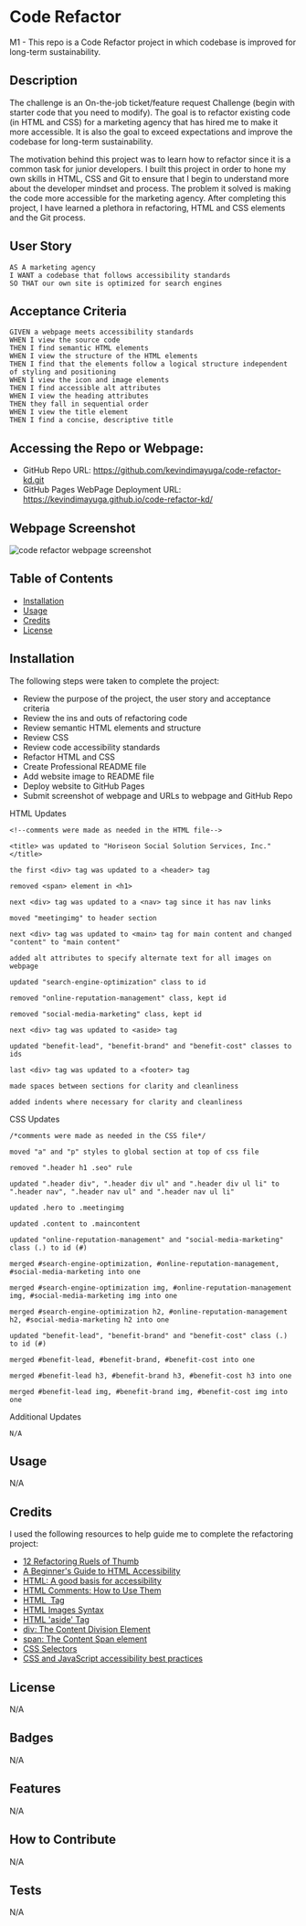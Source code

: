 # Code Refactor

M1 - This repo is a Code Refactor project in which codebase is improved for long-term sustainability.

## Description

The challenge is an On-the-job ticket/feature request Challenge (begin with starter code that you need to modify). The goal is to refactor existing code (in HTML and CSS) for a marketing agency that has hired me to make it more accessible. It is also the goal to exceed expectations and improve the codebase for long-term sustainability.

The motivation behind this project was to learn how to refactor since it is a common task for junior developers. I built this project in order to hone my own skills in HTML, CSS and Git to ensure that I begin to understand more about the developer mindset and process. The problem it solved is making the code more accessible for the marketing agency. After completing this project, I have learned a plethora in refactoring, HTML and CSS elements and the Git process.

## User Story

```
AS A marketing agency
I WANT a codebase that follows accessibility standards
SO THAT our own site is optimized for search engines
```

## Acceptance Criteria

```
GIVEN a webpage meets accessibility standards
WHEN I view the source code
THEN I find semantic HTML elements
WHEN I view the structure of the HTML elements
THEN I find that the elements follow a logical structure independent of styling and positioning
WHEN I view the icon and image elements
THEN I find accessible alt attributes
WHEN I view the heading attributes
THEN they fall in sequential order
WHEN I view the title element
THEN I find a concise, descriptive title
```

## Accessing the Repo or Webpage:

- GitHub Repo URL: https://github.com/kevindimayuga/code-refactor-kd.git
- GitHub Pages WebPage Deployment URL: https://kevindimayuga.github.io/code-refactor-kd/

## Webpage Screenshot

![code refactor webpage screenshot](./assets/images/kevindimayuga.github.io_code-refactor-kd.png)

## Table of Contents

- [Installation](#installation)
- [Usage](#usage)
- [Credits](#credits)
- [License](#license)

## Installation

The following steps were taken to complete the project:
- Review the purpose of the project, the user story and acceptance criteria
- Review the ins and outs of refactoring code
- Review semantic HTML elements and structure
- Review CSS
- Review code accessibility standards
- Refactor HTML and CSS
- Create Professional README file
- Add website image to README file
- Deploy website to GitHub Pages
- Submit screenshot of webpage and URLs to webpage and GitHub Repo

HTML Updates
```
<!--comments were made as needed in the HTML file-->

<title> was updated to "Horiseon Social Solution Services, Inc." </title>

the first <div> tag was updated to a <header> tag

removed <span> element in <h1>

next <div> tag was updated to a <nav> tag since it has nav links

moved "meetingimg" to header section

next <div> tag was updated to <main> tag for main content and changed "content" to "main content"

added alt attributes to specify alternate text for all images on webpage

updated "search-engine-optimization" class to id

removed "online-reputation-management" class, kept id

removed "social-media-marketing" class, kept id

next <div> tag was updated to <aside> tag

updated "benefit-lead", "benefit-brand" and "benefit-cost" classes to ids

last <div> tag was updated to a <footer> tag

made spaces between sections for clarity and cleanliness

added indents where necessary for clarity and cleanliness
```

CSS Updates
```
/*comments were made as needed in the CSS file*/

moved "a" and "p" styles to global section at top of css file

removed ".header h1 .seo" rule

updated ".header div", ".header div ul" and ".header div ul li" to ".header nav", ".header nav ul" and ".header nav ul li" 

updated .hero to .meetingimg

updated .content to .maincontent

updated "online-reputation-management" and "social-media-marketing" class (.) to id (#)

merged #search-engine-optimization, #online-reputation-management, #social-media-marketing into one

merged #search-engine-optimization img, #online-reputation-management img, #social-media-marketing img into one

merged #search-engine-optimization h2, #online-reputation-management h2, #social-media-marketing h2 into one

updated "benefit-lead", "benefit-brand" and "benefit-cost" class (.) to id (#)

merged #benefit-lead, #benefit-brand, #benefit-cost into one

merged #benefit-lead h3, #benefit-brand h3, #benefit-cost h3 into one

merged #benefit-lead img, #benefit-brand img, #benefit-cost img into one
```

Additional Updates
```
N/A
```

## Usage

N/A

## Credits

I used the following resources to help guide me to complete the refactoring project:

- [12 Refactoring Ruels of Thumb](https://betterprogramming.pub/refactoring-rules-of-thumb-for-beginners-to-become-experts-70161c3c4f20)
- [A Beginner's Guide to HTML Accessibility](https://blog.hubspot.com/website/html-accessibility)
- [HTML: A good basis for accessibility](https://developer.mozilla.org/en-US/docs/Learn/Accessibility/HTML)
- [HTML Comments: How to Use Them](https://blog.hubspot.com/website/comment-out-in-html#:~:text=To%20leave%20a%20comment%20in,with%20a%20team%20of%20developers.)
- [HTML <img> Tag](https://www.w3schools.com/tags/tag_nav.asp)
- [HTML Images Syntax](https://www.w3schools.com/html/html_images.asp)
- [HTML 'aside' Tag](https://www.w3schools.com/tags/tag_aside.asp)
- [div: The Content Division Element](https://developer.mozilla.org/en-US/docs/Web/HTML/Element/div)
- [span: The Content Span element](https://developer.mozilla.org/en-US/docs/Web/HTML/Element/span)
- [CSS Selectors](https://developer.mozilla.org/en-US/docs/Web/CSS/CSS_Selectors)
- [CSS and JavaScript accessibility best practices](https://developer.mozilla.org/en-US/docs/Learn/Accessibility/CSS_and_JavaScript)

## License

N/A

## Badges

N/A

## Features

N/A

## How to Contribute

N/A

## Tests

N/A